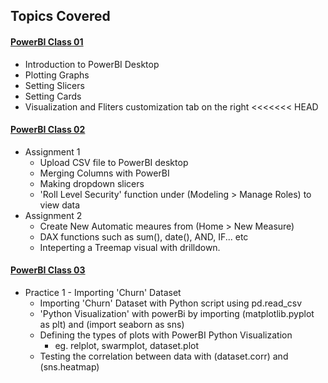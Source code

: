 <!-- Revision Section Starts -->
## Topics Covered
#### [PowerBI Class 01](https://github.com/mommafish/BCG_Rise/tree/main/PowerBI_Library/Intro_to_PowerBI/1105_PowerBI_Class_01)
* Introduction to PowerBI Desktop
* Plotting Graphs
* Setting Slicers
* Setting Cards
* Visualization and Fliters customization tab on the right
<<<<<<< HEAD

#### [PowerBI Class 02](https://github.com/mommafish/BCG_Rise/tree/main/PowerBI_Library/Intro_to_PowerBI/1108_PowerBI_Class_02)
* Assignment 1
  * Upload CSV file to PowerBI desktop
  * Merging Columns with PowerBI
  * Making dropdown slicers
  * 'Roll Level Security' function under (Modeling > Manage Roles) to view data
* Assignment 2
  * Create New Automatic meaures from (Home > New Measure)
  * DAX functions such as sum(), date(), AND, IF... etc
  * Inteperting a Treemap visual with drilldown.

#### [PowerBI Class 03](https://github.com/mommafish/BCG_Rise/tree/main/PowerBI_Library/Intro_to_PowerBI/1110_PowerBi_Class_03)
* Practice 1 - Importing 'Churn' Dataset
  * Importing 'Churn' Dataset with Python script using pd.read_csv
  * 'Python Visualization' with powerBi by importing (matplotlib.pyplot as plt) and (import seaborn as sns)
  * Defining the types of plots with PowerBI Python Visualization
    * eg. relplot, swarmplot, dataset.plot
  * Testing the correlation between data with (dataset.corr) and (sns.heatmap)
